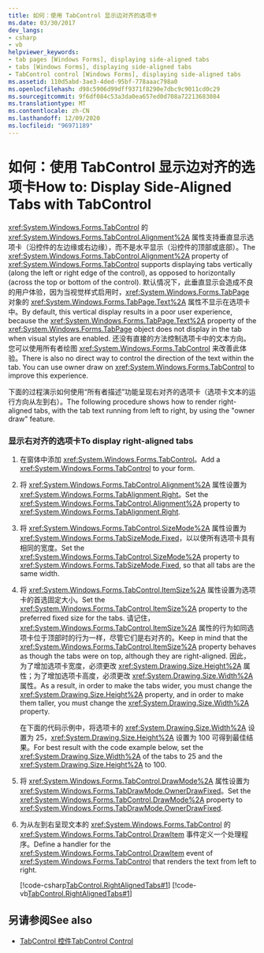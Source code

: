 ```yaml
---
title: 如何：使用 TabControl 显示边对齐的选项卡
ms.date: 03/30/2017
dev_langs:
- csharp
- vb
helpviewer_keywords:
- tab pages [Windows Forms], displaying side-aligned tabs
- tabs [Windows Forms], displaying side-aligned tabs
- TabControl control [Windows Forms], displaying side-aligned tabs
ms.assetid: 110d5abd-3ae3-4ded-95bf-778aaac798a0
ms.openlocfilehash: d98c5906d99dff9371f8290e7dbc9c9011cd0c29
ms.sourcegitcommit: 9f6df084c53a3da0ea657ed0d708a72213683084
ms.translationtype: MT
ms.contentlocale: zh-CN
ms.lasthandoff: 12/09/2020
ms.locfileid: "96971189"
---
```

# <a name="how-to-display-side-aligned-tabs-with-tabcontrol"></a><span data-ttu-id="258ad-102">如何：使用 TabControl 显示边对齐的选项卡</span><span class="sxs-lookup"><span data-stu-id="258ad-102">How to: Display Side-Aligned Tabs with TabControl</span></span>
<span data-ttu-id="258ad-103"><xref:System.Windows.Forms.TabControl> 的 <xref:System.Windows.Forms.TabControl.Alignment%2A> 属性支持垂直显示选项卡（沿控件的左边缘或右边缘），而不是水平显示（沿控件的顶部或底部）。</span><span class="sxs-lookup"><span data-stu-id="258ad-103">The <xref:System.Windows.Forms.TabControl.Alignment%2A> property of <xref:System.Windows.Forms.TabControl> supports displaying tabs vertically (along the left or right edge of the control), as opposed to horizontally (across the top or bottom of the control).</span></span> <span data-ttu-id="258ad-104">默认情况下，此垂直显示会造成不良的用户体验，因为当视觉样式启用时，<xref:System.Windows.Forms.TabPage> 对象的 <xref:System.Windows.Forms.TabPage.Text%2A> 属性不显示在选项卡中。</span><span class="sxs-lookup"><span data-stu-id="258ad-104">By default, this vertical display results in a poor user experience, because the <xref:System.Windows.Forms.TabPage.Text%2A> property of the <xref:System.Windows.Forms.TabPage> object does not display in the tab when visual styles are enabled.</span></span> <span data-ttu-id="258ad-105">还没有直接的方法控制选项卡中的文本方向。您可以使用所有者绘图 <xref:System.Windows.Forms.TabControl> 来改善此体验。</span><span class="sxs-lookup"><span data-stu-id="258ad-105">There is also no direct way to control the direction of the text within the tab. You can use owner draw on <xref:System.Windows.Forms.TabControl> to improve this experience.</span></span>  
  
 <span data-ttu-id="258ad-106">下面的过程演示如何使用“所有者描述”功能呈现右对齐的选项卡（选项卡文本的运行方向从左到右）。</span><span class="sxs-lookup"><span data-stu-id="258ad-106">The following procedure shows how to render right-aligned tabs, with the tab text running from left to right, by using the "owner draw" feature.</span></span>  
  
### <a name="to-display-right-aligned-tabs"></a><span data-ttu-id="258ad-107">显示右对齐的选项卡</span><span class="sxs-lookup"><span data-stu-id="258ad-107">To display right-aligned tabs</span></span>  
  
1. <span data-ttu-id="258ad-108">在窗体中添加 <xref:System.Windows.Forms.TabControl>。</span><span class="sxs-lookup"><span data-stu-id="258ad-108">Add a <xref:System.Windows.Forms.TabControl> to your form.</span></span>  
  
2. <span data-ttu-id="258ad-109">将 <xref:System.Windows.Forms.TabControl.Alignment%2A> 属性设置为 <xref:System.Windows.Forms.TabAlignment.Right>。</span><span class="sxs-lookup"><span data-stu-id="258ad-109">Set the <xref:System.Windows.Forms.TabControl.Alignment%2A> property to <xref:System.Windows.Forms.TabAlignment.Right>.</span></span>  
  
3. <span data-ttu-id="258ad-110">将 <xref:System.Windows.Forms.TabControl.SizeMode%2A> 属性设置为 <xref:System.Windows.Forms.TabSizeMode.Fixed>，以以使所有选项卡具有相同的宽度。</span><span class="sxs-lookup"><span data-stu-id="258ad-110">Set the <xref:System.Windows.Forms.TabControl.SizeMode%2A> property to <xref:System.Windows.Forms.TabSizeMode.Fixed>, so that all tabs are the same width.</span></span>  
  
4. <span data-ttu-id="258ad-111">将 <xref:System.Windows.Forms.TabControl.ItemSize%2A> 属性设置为选项卡的首选固定大小。</span><span class="sxs-lookup"><span data-stu-id="258ad-111">Set the <xref:System.Windows.Forms.TabControl.ItemSize%2A> property to the preferred fixed size for the tabs.</span></span> <span data-ttu-id="258ad-112">请记住，<xref:System.Windows.Forms.TabControl.ItemSize%2A> 属性的行为如同选项卡位于顶部时的行为一样，尽管它们是右对齐的。</span><span class="sxs-lookup"><span data-stu-id="258ad-112">Keep in mind that the <xref:System.Windows.Forms.TabControl.ItemSize%2A> property behaves as though the tabs were on top, although they are right-aligned.</span></span> <span data-ttu-id="258ad-113">因此，为了增加选项卡宽度，必须更改 <xref:System.Drawing.Size.Height%2A> 属性；为了增加选项卡高度，必须更改 <xref:System.Drawing.Size.Width%2A> 属性。</span><span class="sxs-lookup"><span data-stu-id="258ad-113">As a result, in order to make the tabs wider, you must change the <xref:System.Drawing.Size.Height%2A> property, and in order to make them taller, you must change the <xref:System.Drawing.Size.Width%2A> property.</span></span>  
  
     <span data-ttu-id="258ad-114">在下面的代码示例中，将选项卡的 <xref:System.Drawing.Size.Width%2A> 设置为 25，<xref:System.Drawing.Size.Height%2A> 设置为 100 可得到最佳结果。</span><span class="sxs-lookup"><span data-stu-id="258ad-114">For best result with the code example below, set the <xref:System.Drawing.Size.Width%2A> of the tabs to 25 and the <xref:System.Drawing.Size.Height%2A> to 100.</span></span>  
  
5. <span data-ttu-id="258ad-115">将 <xref:System.Windows.Forms.TabControl.DrawMode%2A> 属性设置为 <xref:System.Windows.Forms.TabDrawMode.OwnerDrawFixed>。</span><span class="sxs-lookup"><span data-stu-id="258ad-115">Set the <xref:System.Windows.Forms.TabControl.DrawMode%2A> property to <xref:System.Windows.Forms.TabDrawMode.OwnerDrawFixed>.</span></span>  
  
6. <span data-ttu-id="258ad-116">为从左到右呈现文本的 <xref:System.Windows.Forms.TabControl> 的 <xref:System.Windows.Forms.TabControl.DrawItem> 事件定义一个处理程序。</span><span class="sxs-lookup"><span data-stu-id="258ad-116">Define a handler for the <xref:System.Windows.Forms.TabControl.DrawItem> event of <xref:System.Windows.Forms.TabControl> that renders the text from left to right.</span></span>  
  
     [!code-csharp[TabControl.RightAlignedTabs#1](~/samples/snippets/csharp/VS_Snippets_Winforms/TabControl.RightAlignedTabs/CS/Form1.cs#1)]
     [!code-vb[TabControl.RightAlignedTabs#1](~/samples/snippets/visualbasic/VS_Snippets_Winforms/TabControl.RightAlignedTabs/VB/Form1.vb#1)]  
  
## <a name="see-also"></a><span data-ttu-id="258ad-117">另请参阅</span><span class="sxs-lookup"><span data-stu-id="258ad-117">See also</span></span>

- [<span data-ttu-id="258ad-118">TabControl 控件</span><span class="sxs-lookup"><span data-stu-id="258ad-118">TabControl Control</span></span>](tabcontrol-control-windows-forms.md)
